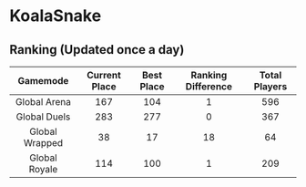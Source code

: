 # KoalaSnake

## Ranking (Updated once a day)
| Gamemode | Current Place | Best Place | Ranking Difference | Total Players |
|:--------:|:-------------:|:----------:|:------------------:|:-------------:|
| Global Arena | 167 | 104 | 1 | 596 |
| Global Duels | 283 | 277 | 0 | 367 |
| Global Wrapped | 38 | 17 | 18 | 64 |
| Global Royale | 114 | 100 | 1 | 209 |

